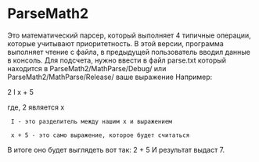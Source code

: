 # ParseMath2


Это математический парсер, который выполняет 4 типичные операции, которые учитывают приоритетность.
В этой версии, программа выполняет чтение с файла, в предыдущей пользователь вводил данные в консоль.
Для подсчета, нужно ввести в файл parse.txt который находится в ParseMath2/MathParse/Debug/ или ParseMath2/MathParse/Release/
ваше выражение
Например:

2 I x + 5

где, 2 является x

     I - это разделитель между нашим x и выражением
     
     x + 5 - это само выражение, которое будет считаться
В итоге оно будет выглядеть вот так:
   2 + 5
И результат выдаст 7. 
